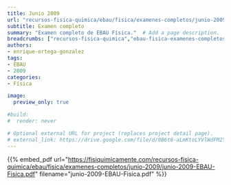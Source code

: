 ```yaml
---
title: Junio 2009
url: "recursos-fisica-quimica/ebau/fisica/examenes-completos/junio-2009"
subtitle: Examen completo
summary: "Examen completo de EBAU Física."  # Add a page description.
breadcrumbs: ["recursos-fisica-quimica","ebau-fisica-examenes-completos"]
authors:
- enrique-ortega-gonzalez
tags:
- EBAU
- 2009
categories:
- Física

image:
  preview_only: true

#build:
#  render: never

# Optional external URL for project (replaces project detail page).
# external_link: https://drive.google.com/file/d/0B6t6-aLmKtoLYVlWdFM2Ym5fV28/view
---
```


{{% embed_pdf url="https://fisiquimicamente.com/recursos-fisica-quimica/ebau/fisica/examenes-completos/junio-2009/junio-2009-EBAU-Fisica.pdf" filename="junio-2009-EBAU-Fisica.pdf" %}}